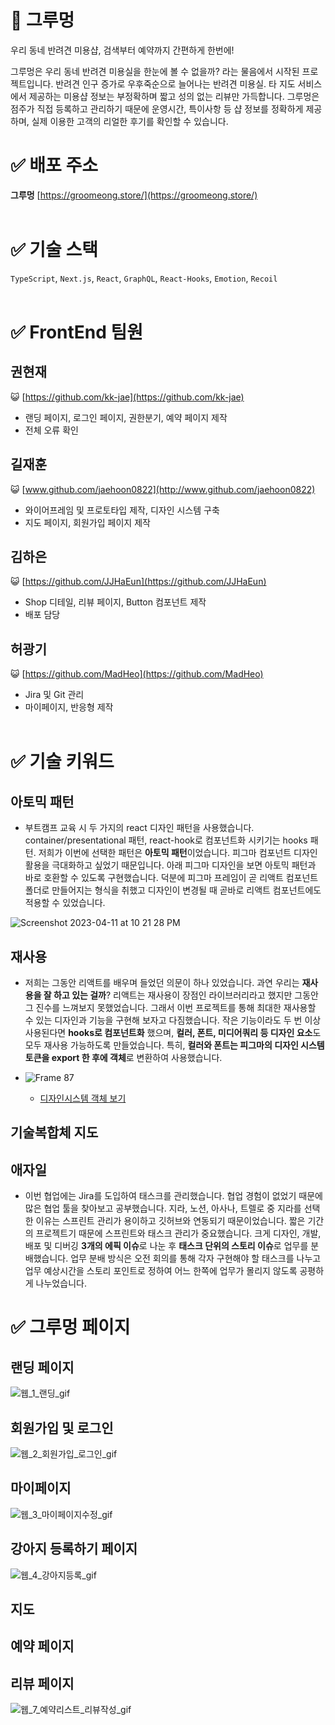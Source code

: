 # 🐶 그루멍
우리 동네 반려견 미용샵, 검색부터 예약까지 간편하게 한번에!

그루멍은 우리 동네 반려견 미용실을 한눈에 볼 수 없을까? 라는 물음에서 시작된 프로젝트입니다. 반려견 인구 증가로 우후죽순으로 늘어나는 반려견 미용실. 타 지도 서비스에서 제공하는 미용샵 정보는 부정확하며 짧고 성의 없는 리뷰만 가득합니다. 그루멍은 점주가 직접 등록하고 관리하기 때문에 운영시간, 특이사항 등 샵 정보를 정확하게 제공하며, 실제 이용한 고객의 리얼한 후기를 확인할 수 있습니다.

# ✅ 배포 주소

**그루멍** [https://groomeong.store/](https://groomeong.store/)
<br></br>


# ✅ 기술 스택

`TypeScript`, `Next.js`, `React`, `GraphQL`, `React-Hooks`, `Emotion`, `Recoil`
<br></br>

# ✅ FrontEnd 팀원



## 권현재

😺 [https://github.com/kk-jae](https://github.com/kk-jae) 

- 랜딩 페이지, 로그인 페이지, 권한분기, 예약 페이지 제작
- 전체 오류 확인

## 길재훈

😺 [www.github.com/jaehoon0822](http://www.github.com/jaehoon0822)

- 와이어프레임 및 프로토타입 제작, 디자인 시스템 구축
- 지도 페이지, 회원가입 페이지 제작

## 김하은

😺 [https://github.com/JJHaEun](https://github.com/JJHaEun)

- Shop 디테일, 리뷰 페이지, Button 컴포넌트 제작
- 배포 담당

## 허광기

😺 [https://github.com/MadHeo](https://github.com/MadHeo)

- Jira 및 Git 관리
- 마이페이지, 반응형 제작
<br></br>

# ✅ 기술 키워드



## 아토믹 패턴

- 부트캠프 교육 시 두 가지의 react 디자인 패턴을 사용했습니다. container/presentational 패턴, react-hook로 컴포넌트화 시키기는 hooks 패턴. 저희가 이번에 선택한 패턴은 **아토믹 패턴**이었습니다. 피그마 컴포넌트 디자인 활용을 극대화하고 싶었기 때문입니다. 아래 피그마 디자인을 보면 아토믹 패턴과 바로 호환할 수 있도록 구현했습니다. 덕분에 피그마 프레임이 곧 리액트 컴포넌트 폴더로 만들어지는 형식을 취했고 디자인이 변경될 때 곧바로 리액트 컴포넌트에도 적용할 수 있었습니다.

![Screenshot 2023-04-11 at 10 21 28 PM](https://user-images.githubusercontent.com/86145287/231186806-85e0cf8b-9a07-4580-962e-2d724de89de7.png)
    

## 재사용

- 저희는 그동안 리액트를 배우며 들었던 의문이 하나 있었습니다. 과연 우리는 **재사용을 잘 하고 있는 걸까**? 리액트는 재사용이 장점인 라이브러리라고 했지만 그동안 그 진수를 느껴보지 못했었습니다. 그래서 이번 프로젝트를 통해 최대한 재사용할 수 있는 디자인과 기능을 구현해 보자고 다짐했습니다. 작은 기능이라도 두 번 이상 사용된다면 **hooks로 컴포넌트화** 했으며, **컬러, 폰트, 미디어쿼리 등 디자인 요소**도 모두 재사용 가능하도록 만들었습니다. 특히, **컬러와 폰트는 피그마의 디자인 시스템 토큰을 export 한 후에 객체**로 변환하여 사용했습니다.
- ![Frame 87](https://user-images.githubusercontent.com/86145287/231189605-fa3dd6ea-fb76-4cc1-aa09-17aa513508f7.png)

    - [디자인시스템 객체 보기](https://github.com/code-bootcamp/groomeong_client/tree/master/groomeong_front/theme)

## 기술복합체 지도

## 애자일

- 이번 협업에는 Jira를 도입하여 태스크를 관리했습니다. 협업 경험이 없었기 때문에 많은 협업 툴을 찾아보고 공부했습니다. 지라, 노션, 아사나, 트렐로 중 지라를 선택한 이유는 스프린트 관리가 용이하고 깃허브와 연동되기 때문이었습니다. 짧은 기간의 프로젝트기 때문에 스프린트와 태스크 관리가 중요했습니다. 크게 디자인, 개발, 배포 및 디버깅 **3개의 에픽 이슈**로 나눈 후 **태스크 단위의 스토리 이슈**로 업무를 분배했습니다. 업무 분배 방식은 오전 회의를 통해 각자 구현해야 할 태스크를 나누고 업무 예상시간을 스토리 포인트로 정하여 어느 한쪽에 업무가 몰리지 않도록 공평하게 나누었습니다.

# ✅ 그루멍 페이지


## 랜딩 페이지

![웹_1_랜딩_gif](https://user-images.githubusercontent.com/86145287/231187636-af474b93-0a2c-43a9-849b-bb42ccdc7d54.gif)


## 회원가입 및 로그인
![웹_2_회원가입_로그인_gif](https://user-images.githubusercontent.com/86145287/231187668-7633b88c-e801-4023-b803-929b02bd3ac5.gif)


## 마이페이지

![웹_3_마이페이지수정_gif](https://user-images.githubusercontent.com/86145287/231187768-cc9f84c1-c2ee-4fa3-896e-7618ab001486.gif)


## 강아지 등록하기 페이지
![웹_4_강아지등록_gif](https://user-images.githubusercontent.com/86145287/231187815-c957e260-7a32-4e60-b5d6-cf9d31d6313d.gif)



## 지도


## 예약 페이지



## 리뷰 페이지
![웹_7_예약리스트_리뷰작성_gif](https://user-images.githubusercontent.com/86145287/231187915-38b2a14a-a513-49bd-aa12-01551925b364.gif)



